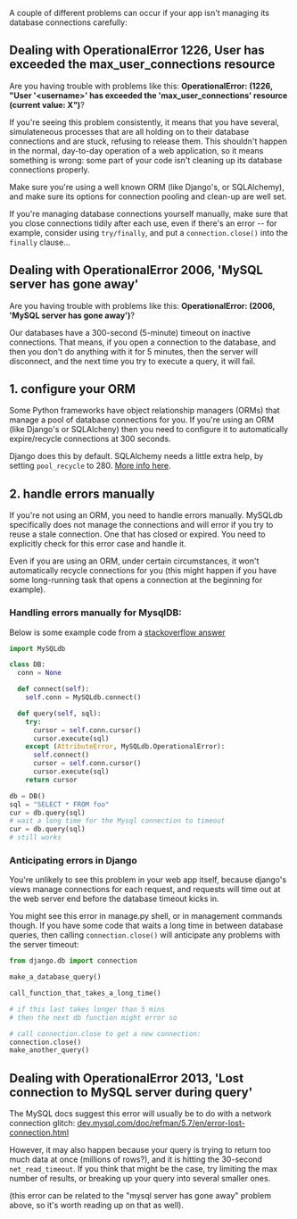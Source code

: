 
<!--
.. title: Managing database connections
.. slug: ManagingDatabaseConnections
.. date: 2015-05-13 14:35:28 UTC+01:00
.. tags:
.. category:
.. link:
.. description:
.. type: text
-->



A couple of different problems can occur if your app isn't managing its database connections carefully:


## Dealing with OperationalError 1226, User has exceeded the max_user_connections resource


Are you having trouble with problems like this: **OperationalError: (1226, "User '&lt;username&gt;' has exceeded the 'max_user_connections' resource (current value: X")**?

If you're seeing this problem consistently, it means that you have several,
simulateneous processes that are all holding on to their database connections
and are stuck, refusing to release them. This shouldn't happen in the normal,
day-to-day operation of a web application, so it means something is wrong: some
part of your code isn't cleaning up its database connections properly.

Make sure you're using a well known ORM (like Django's, or SQLAlchemy), and
make sure its options for connection pooling and clean-up are well set.

If you're managing database connections yourself manually, make sure that you
close connections tidily after each use, even if there's an error -- for
example, consider using `try/finally`, and put a `connection.close()` into the
`finally` clause...


## Dealing with OperationalError 2006, 'MySQL server has gone away'

Are you having trouble with problems like this:
**OperationalError: (2006, 'MySQL server has gone away')**?

Our databases have a 300-second (5-minute) timeout on inactive connections.
That means, if you open a connection to the database, and then you don't do
anything with it for 5 minutes, then the server will disconnect, and the
next time you try to execute a query, it will fail.


## 1. configure your ORM

Some Python frameworks have object relationship managers (ORMs) that manage a
pool of database connections for you. If you're using an ORM (like Django's
or SQLAlcheny) then you need to configure it to automatically expire/recycle
connections at 300 seconds.

Django does this by default.  SQLAlchemy needs a little extra help,
by setting `pool_recycle` to 280.  [More info here](/pages/UsingSQLAlchemywithMySQL/).


## 2. handle errors manually

If you're not using an ORM, you need to handle errors manually. MySQLdb
specifically does not manage the connections and will error if you try to reuse
a stale connection. One that has closed or expired. You need to explicitly
check for this error case and handle it.

Even if you are using an ORM, under certain circumstances, it won't automatically
recycle connections for you (this might happen if you have some long-running task
that opens a connection at the beginning for example).


### Handling errors manually for MysqlDB:

Below is some example code from a [stackoverflow answer](//stackoverflow.com/questions/207981/how-to-enable-mysql-client-auto-re-connect-with-mysqldb)

```python
import MySQLdb

class DB:
  conn = None

  def connect(self):
    self.conn = MySQLdb.connect()

  def query(self, sql):
    try:
      cursor = self.conn.cursor()
      cursor.execute(sql)
    except (AttributeError, MySQLdb.OperationalError):
      self.connect()
      cursor = self.conn.cursor()
      cursor.execute(sql)
    return cursor

db = DB()
sql = "SELECT * FROM foo"
cur = db.query(sql)
# wait a long time for the Mysql connection to timeout
cur = db.query(sql)
# still works
```


### Anticipating errors in Django

You're unlikely to see this problem in your web app itself, because
django's views manage connections for each request, and requests
will time out at the web server end before the database timeout kicks
in.

You might see this error in manage.py shell, or in management commands
though. If you have some code that waits a long time in between database queries,
then calling `connection.close()` will anticipate any problems with the
server timeout:

```python
from django.db import connection

make_a_database_query()

call_function_that_takes_a_long_time()

# if this last takes longer than 5 mins
# then the next db function might error so

# call connection.close to get a new connection:
connection.close()
make_another_query()
```


## Dealing with OperationalError 2013, 'Lost connection to MySQL server during query'

The MySQL docs suggest this error will usually be to do with a network connection
glitch:  [dev.mysql.com/doc/refman/5.7/en/error-lost-connection.html](https://dev.mysql.com/doc/refman/5.7/en/error-lost-connection.html)

However, it may also happen because your query is trying to return too much data
at once (millions of rows?), and it is hitting the 30-second `net_read_timeout`.
If you think that might be the case, try limiting the max number of results, or
breaking up your query into several smaller ones.

(this error can be related to the "mysql server has gone away" problem above,
so it's worth reading up on that as well).

